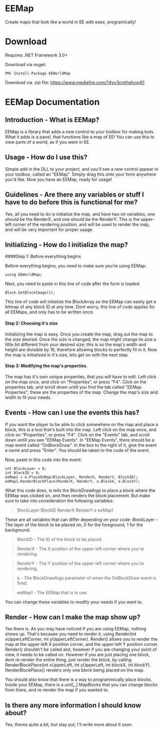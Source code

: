 # EEMap
Create maps that look like a world in EE with ease, programically!

# Download

Requires .NET Framework 3.0+

Download via nuget:
```
PM> Install-Package EEWorldMap
```

Download via .zip file:
https://www.mediafire.com/?4yv3cmlhghcxr61

# EEMap Documentation

## Introduction - What is EEMap?

EEMap is a library that adds a new control to your toolbox for making bots.
What it adds is a panel, that functions like a map of EE! You can use this
to view parts of a world, as if you were in EE.

## Usage - How do I use this?

Simple add in the DLL to your project, and you'll see a new control appear
in your toolbox, called an "EEMap". Simply drag this onto your form
anywhere you'd like. Now you have an EEMap, ready for usage!

## Guidelines - Are there any variables or stuff I have to do before this is functional for me?

Yes, all you need to do is initialize the map, and have two int variables,
one should be the RenderX, and one should be the RenderY. This is the
upper-left corner of the rendering position, and will be used to render the
map, and will be very important for proper usage.

## Initializing - How do I initialize the map?

####Step 1: Before everything begins

Before everything begins, you need to make sure you're using EEMap:

```
using EEWorldMap;
```

Next, you need to paste in this line of code after the form is loaded:

```
Block.GetBlockImage(1);
```

This line of code will initialize the BlockArray so the EEMap can easily get
a bitmap of any block ID at any time. Dont worry, this line of code applies
for all EEMaps, and only has to be written once.

#### Step 2: Choosing it's size

Initializing the map is easy. Once you create the map, drag out the map to
the size desired. Once the size is changed, the map might change its size a
little bit different from your desired size; this is so the map's width and
height are divisible by 16, therefore allowing blocks to perfectly fit in
it. Now the map is initialized in it's size, lets get on with the next step.

#### Step 3: Modifying the map's properties.

The map has it's own unique properties, that you will have to edit. Left
click on the map once, and click on "Properties", or press "F4". Click on the
properties tab, and scroll down untill you find the tab called "EEMap
Properties", these are the properties of the map. Change the map's size and
width to fit your needs.

## Events - How can I use the events this has?

If you want the player to be able to click somewhere on the map and place a
block, this is a tool that's built into the map. Left click on the map once,
and click on "Properties", or press "F4". Click on the "Events" tab, and
scroll down untill you see "EEMap Events". In "EEMap Events", there should
be a map event called "OnBlockDraw". In the box to the right of it, give
the event a name and press "Enter". You should be taken to the code of the
event. 

Now, paste in this code into the event:

```
int BlockLayer = 0;
int BlockID = 9;
eeMap1 = e.PlaceOnMap(BlockLayer, RenderX, RenderY, BlockID);
eeMap1.RenderBlockPlace(RenderX, RenderY, e.BlockX, e.BlockY);
```

What this code does, is tells the BlockDrawArgs to place a block where the
EEMap was clicked on, and then renders the block placement. But make sure
to take into consideration the following variables:

> BlockLayer BlockID RenderX RenderY e eeMap1

These are all variables that can differ depending on your code:
BlockLayer - The layer of the block to be placed on, 0 for the foreground,
	     1 for the background.

> BlockID - The ID of the block to be placed.

> RenderX - The X position of the upper-left corner where you're rendering.

> RenderY - The Y position of the upper-left corner where you're rendering.

> e - The BlockDrawArgs parameter of when the OnBlockDraw event is fired.

> eeMap1 - The EEMap that is in use.

You can change these variables to modify your needs if you want to.

## Render - How can I make the map show up?

Yes there is. As you may have noticed if you are using EEMap, nothing shows
up. That's because you need to render it, using Render(int xUpperLeftCorner,
int yUpperLeftCorner). Render() allows you to render the map at the upper-left
X position corner, and the upper-left Y position corner. Render() shouldn't be
called alot, however if you are changing your point of view, it needs to be
called on. However if you are just placing one block, dont re-render the
entire thing, just render the block, by calling RenderBlockPlace(int xUpperLeft,
int yUpperLeft, int blockX, int blockY). RenderBlockPlace() renders only one
block being placed on the map.

You should also know that there is a way to programmically
place blocks. Inside your EEMap, there is a uint[,,] MapBlocks that you can
change blocks from there, and re-render the map if you wanted to.

## Is there any more information I should know about?

Yes, theres quite a bit, but stay put, I'll write more about it soon.
